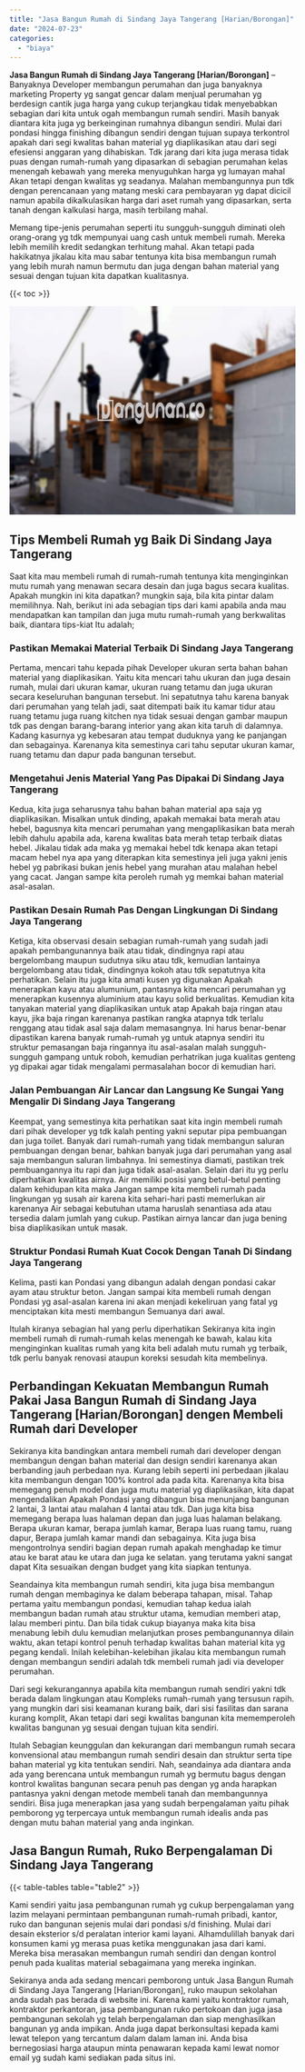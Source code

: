 ```yaml
---
title: "Jasa Bangun Rumah di Sindang Jaya Tangerang [Harian/Borongan]"
date: "2024-07-23"
categories: 
  - "biaya"
---
```


**Jasa Bangun Rumah di Sindang Jaya Tangerang \[Harian/Borongan\]** – Banyaknya Developer membangun perumahan dan juga banyaknya marketing Property yg sangat gencar dalam menjual perumahan yg berdesign cantik juga harga yang cukup terjangkau tidak menyebabkan sebagian dari kita untuk ogah membangun rumah sendiri. Masih banyak diantara kita juga yg berkeinginan rumahnya dibangun sendiri. Mulai dari pondasi hingga finishing dibangun sendiri dengan tujuan supaya terkontrol apakah dari segi kwalitas bahan material yg diaplikasikan atau dari segi efesiensi anggaran yang dihabiskan. Tdk jarang dari kita juga merasa tidak puas dengan rumah-rumah yang dipasarkan di sebagian perumahan kelas menengah kebawah yang mereka menyuguhkan harga yg lumayan mahal Akan tetapi dengan kwalitas yg seadanya. Malahan membangunnya pun tdk dengan perencanaan yang matang meski cara pembayaran yg dapat dicicil namun apabila dikalkulasikan harga dari aset rumah yang dipasarkan, serta tanah dengan kalkulasi harga, masih terbilang mahal.

Memang tipe-jenis perumahan seperti itu sungguh-sungguh diminati oleh orang-orang yg tdk mempunyai uang cash untuk membeli rumah. Mereka lebih memilih kredit sedangkan terhitung mahal. Akan tetapi pada hakikatnya jikalau kita mau sabar tentunya kita bisa membangun rumah yang lebih murah namun bermutu dan juga dengan bahan material yang sesuai dengan tujuan kita dapatkan kualitasnya.

{{< toc >}}

![Jasa Bangun Rumah di Sindang Jaya Tangerang [Harian/Borongan]](/images/borong-bangunan-13.png)

## Tips Membeli Rumah yg Baik Di Sindang Jaya Tangerang

Saat kita mau membeli rumah di rumah-rumah tentunya kita menginginkan mutu rumah yang menawan secara desain dan juga bagus secara kualitas. Apakah mungkin ini kita dapatkan? mungkin saja, bila kita pintar dalam memilihnya. Nah, berikut ini ada sebagian tips dari kami apabila anda mau mendapatkan kan tampilan dan juga mutu rumah-rumah yang berkwalitas baik, diantara tips-kiat Itu adalah;

### Pastikan Memakai Material Terbaik Di Sindang Jaya Tangerang

Pertama, mencari tahu kepada pihak Developer ukuran serta bahan bahan material yang diaplikasikan. Yaitu kita mencari tahu ukuran dan juga desain rumah, mulai dari ukuran kamar, ukuran ruang tetamu dan juga ukuran secara keseluruhan bangunan tersebut. Ini sepatutnya tahu karena banyak dari perumahan yang telah jadi, saat ditempati baik itu kamar tidur atau ruang tetamu juga ruang kitchen nya tidak sesuai dengan gambar maupun tdk pas dengan barang-barang interior yang akan kita taruh di dalamnya. Kadang kasurnya yg kebesaran atau tempat duduknya yang ke panjangan dan sebagainya. Karenanya kita semestinya cari tahu seputar ukuran kamar, ruang tetamu dan dapur pada bangunan tersebut.

### Mengetahui Jenis Material Yang Pas Dipakai Di Sindang Jaya Tangerang

Kedua, kita juga seharusnya tahu bahan bahan material apa saja yg diaplikasikan. Misalkan untuk dinding, apakah memakai bata merah atau hebel, bagusnya kita mencari perumahan yang mengaplikasikan bata merah lebih dahulu apabila ada, karena kwalitas bata merah tetap terbaik diatas hebel. Jikalau tidak ada maka yg memakai hebel tdk kenapa akan tetapi macam hebel nya apa yang diterapkan kita semestinya jeli juga yakni jenis hebel yg pabrikasi bukan jenis hebel yang murahan atau malahan hebel yang cacat. Jangan sampe kita peroleh rumah yg memkai bahan material asal-asalan.

### Pastikan Desain Rumah Pas Dengan Lingkungan Di Sindang Jaya Tangerang

Ketiga, kita observasi desain sebagian rumah-rumah yang sudah jadi apakah pembangunannya baik atau tidak, dindingnya rapi atau bergelombang maupun sudutnya siku atau tdk, kemudian lantainya bergelombang atau tidak, dindingnya kokoh atau tdk sepatutnya kita perhatikan. Selain itu juga kita amati kusen yg digunakan Apakah menerapkan kayu atau alumunium, pantasnya kita mencari perumahan yg menerapkan kusennya aluminium atau kayu solid berkualitas. Kemudian kita tanyakan material yang diaplikasikan untuk atap Apakah baja ringan atau kayu, jika baja ringan karenanya pastikan rangka atapnya tdk terlalu renggang atau tidak asal saja dalam memasangnya. Ini harus benar-benar dipastikan karena banyak rumah-rumah yg untuk atapnya sendiri itu struktur pemasangan baja ringannya itu asal-asalan malah sungguh-sungguh gampang untuk roboh, kemudian perhatrikan juga kualitas genteng yg dipakai agar tidak mengalami permasalahan bocor di kemudian hari.

### Jalan Pembuangan Air Lancar dan Langsung Ke Sungai Yang Mengalir Di Sindang Jaya Tangerang

Keempat, yang semestinya kita perhatikan saat kita ingin membeli rumah dari pihak developer yg tdk kalah penting yakni seputar pipa pembuangan dan juga toilet. Banyak dari rumah-rumah yang tidak membangun saluran pembuangan dengan benar, bahkan banyak juga dari perumahan yang asal saja membangun saluran limbahnya. Ini semestinya diamati, pastikan trek pembuangannya itu rapi dan juga tidak asal-asalan. Selain dari itu yg perlu diperhatikan kwalitas airnya. Air memiliki posisi yang betul-betul penting dalam kehidupan kita maka Jangan sampe kita membeli rumah pada lingkungan yg susah air karena kita sehari-hari pasti memerlukan air karenanya Air sebagai kebutuhan utama haruslah senantiasa ada atau tersedia dalam jumlah yang cukup. Pastikan airnya lancar dan juga bening bisa diaplikasikan untuk masak.

### Struktur Pondasi Rumah Kuat Cocok Dengan Tanah Di Sindang Jaya Tangerang

Kelima, pasti kan Pondasi yang dibangun adalah dengan pondasi cakar ayam atau struktur beton. Jangan sampai kita membeli rumah dengan Pondasi yg asal-asalan karena ini akan menjadi kekeliruan yang fatal yg menciptakan kita mesti membangun Semuanya dari awal.

Itulah kiranya sebagian hal yang perlu diperhatikan Sekiranya kita ingin membeli rumah di rumah-rumah kelas menengah ke bawah, kalau kita menginginkan kualitas rumah yang kita beli adalah mutu rumah yg terbaik, tdk perlu banyak renovasi ataupun koreksi sesudah kita membelinya.

## Perbandingan Kekuatan Membangun Rumah Pakai Jasa Bangun Rumah di Sindang Jaya Tangerang \[Harian/Borongan\] dengen Membeli Rumah dari Developer

Sekiranya kita bandingkan antara membeli rumah dari developer dengan membangun dengan bahan material dan design sendiri karenanya akan berbanding jauh perbedaan nya. Kurang lebih seperti ini perbedaan jikalau kita membangun dengan 100% kontrol ada pada kita. Karenanya kita bisa memegang penuh model dan juga mutu material yg diaplikasikan, kita dapat mengendalikan Apakah Pondasi yang dibangun bisa menunjang bangunan 2 lantai, 3 lantai atau malahan 4 lantai atau tdk. Dan juga kita bisa memegang berapa luas halaman depan dan juga luas halaman belakang. Berapa ukuran kamar, berapa jumlah kamar, Berapa luas ruang tamu, ruang dapur, Berapa jumlah kamar mandi dan sebagainya. Kita juga bisa mengontrolnya sendiri bagian depan rumah apakah menghadap ke timur atau ke barat atau ke utara dan juga ke selatan. yang terutama yakni sangat dapat Kita sesuaikan dengan budget yang kita siapkan tentunya.

Seandainya kita membangun rumah sendiri, kita juga bisa membangun rumah dengan membaginya ke dalam beberapa tahapan, misal. Tahap pertama yaitu membangun pondasi, kemudian tahap kedua ialah membangun badan rumah atau struktur utama, kemudian memberi atap, lalau memberi pintu. Dan bila tidak cukup biayanya maka kita bisa menabung lebih dulu kemudian melanjutkan proses pembangunannya dilain waktu, akan tetapi kontrol penuh terhadap kwalitas bahan material kita yg pegang kendali. Inilah kelebihan-kelebihan jikalau kita membangun rumah dengan membangun sendiri adalah tdk membeli rumah jadi via developer perumahan.

Dari segi kekurangannya apabila kita membangun rumah sendiri yakni tdk berada dalam lingkungan atau Kompleks rumah-rumah yang tersusun rapih. yang mungkin dari sisi keamanan kurang baik, dari sisi fasilitas dan sarana kurang komplit, Akan tetapi dari segi kwalitas bangunan kita mememperoleh kwalitas bangunan yg sesuai dengan tujuan kita sendiri.

Itulah Sebagian keunggulan dan kekurangan dari membangun rumah secara konvensional atau membangun rumah sendiri desain dan struktur serta tipe bahan material yg kita tentukan sendiri. Nah, seandainya ada diantara anda ada yang berencana untuk membangun rumah yg bermutu bagus dengan kontrol kwalitas bangunan secara penuh pas dengan yg anda harapkan pantasnya yakni dengan metode membeli tanah dan membangunnya sendiri. Bisa juga menerapkan jasa yang sudah berpengalaman yaitu pihak pemborong yg terpercaya untuk membangun rumah idealis anda pas dengan mutu bahan material yang anda inginkan.

## Jasa Bangun Rumah, Ruko Berpengalaman Di Sindang Jaya Tangerang

{{< table-tables table="table2" >}}

Kami sendiri yaitu jasa pembangunan rumah yg cukup berpengalaman yang lazim melayani permintaan pembangunan rumah-rumah pribadi, kantor, ruko dan bangunan sejenis mulai dari pondasi s/d finishing. Mulai dari desain eksterior s/d peralatan interior kami layani. Alhamdulillah banyak dari konsumen kami yg merasa puas ketika menggunakan jasa dari kami. Mereka bisa merasakan membangun rumah sendiri dan dengan kontrol penuh pada kualitas material sebagaimana yang mereka inginkan.

Sekiranya anda ada sedang mencari pemborong untuk Jasa Bangun Rumah di Sindang Jaya Tangerang \[Harian/Borongan\], ruko maupun sekolahan anda sudah pas berada di website ini. Karena kami yaitu kontraktor rumah, kontraktor perkantoran, jasa pembangunan ruko pertokoan dan juga jasa pembangunan sekolah yg telah berpengalaman dan siap menghasilkan bangunan yg anda impikan. Anda juga dapat berkonsultasi kepada kami lewat telepon yang tercantum dalam dalam laman ini. Anda bisa bernegosiasi harga ataupun minta penawaran kepada kami lewat nomor email yg sudah kami sediakan pada situs ini.
